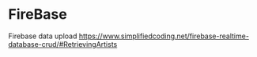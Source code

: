 # FireBase
Firebase data upload
https://www.simplifiedcoding.net/firebase-realtime-database-crud/#RetrievingArtists
